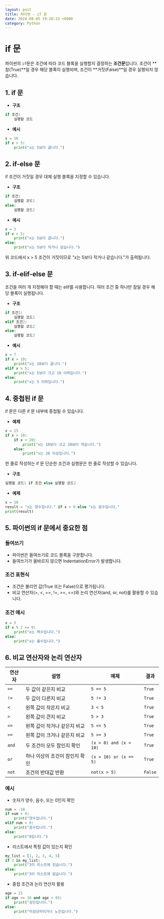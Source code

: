 ```yaml
---
layout: post
title: 파이썬 - if 문
date: 2024-08-05 19:20:23 +0900
category: Python
---
```

# if 문

파이썬의 `if`문은 조건에 따라 코드 블록을 실행할지 결정하는 **조건문**입니다. 조건이 **참(True)**일 경우 해당 블록이 실행되며, 조건이 **거짓(False)**일 경우 실행되지 않습니다.

## 1. if 문

- **구조**
```python
if 조건:
    실행할 코드
```

- **예시**
```python
x = 10
if x > 5:
    print("x는 5보다 큽니다.")
```

## 2. if-else 문

if 조건이 거짓일 경우 대체 실행 블록을 지정할 수 있습니다.

- **구조**
```python
if 조건:
    실행할 코드1
else:
    실행할 코드2
```

- **예시**
```python
x = 3
if x > 5:
    print("x는 5보다 큽니다.")
else:
    print("x는 5보다 작거나 같습니다.")
```

위 코드에서 x > 5 조건이 거짓이므로 "x는 5보다 작거나 같습니다."가 출력됩니다.

## 3. if-elif-else 문

조건을 여러 개 지정해야 할 때는 elif를 사용합니다. 여러 조건 중 하나만 참일 경우 해당 블록이 실행됩니다.

- **구조**
```python
if 조건1:
    실행할 코드1
elif 조건2:
    실행할 코드2
else:
    실행할 코드3
```

- **예시**
```python
x = 7
if x > 10:
    print("x는 10보다 큽니다.")
elif x > 5:
    print("x는 5보다 크고 10 이하입니다.")
else:
    print("x는 5 이하입니다.")
```

## 4. 중첩된 if 문

if 문은 다른 if 문 내부에 중첩될 수 있습니다.

- **예제**
```python
x = 15
if x > 10:
    if x < 20:
        print("x는 10보다 크고 20보다 작습니다.")
    else:
        print("x는 20 이상입니다.")
```

한 줄로 작성하는 if 문
단순한 조건과 실행문은 한 줄로 작성할 수 있습니다.

- **구조**
```python
실행할 코드1 if 조건 else 실행할 코드2
```

- **예제**
```python
x = 10
result = "x는 양수입니다." if x > 0 else "x는 음수입니다."
print(result)
```

## 5. 파이썬의 if 문에서 중요한 점

### 들여쓰기
 - 파이썬은 들여쓰기로 코드 블록을 구분합니다.
 - 들여쓰기가 올바르지 않으면 IndentationError가 발생합니다.

### 조건 표현식
 - 조건은 불리언 값(True 또는 False)으로 평가됩니다.
 - 비교 연산자(>, <, ==, !=, >=, <=)와 논리 연산자(and, or, not)를 활용할 수 있습니다.

### 조건 예시
```python
x = 5
if x % 2 == 0:
    print("x는 짝수입니다.")
else:
    print("x는 홀수입니다.")
```

## 6. 비교 연산자와 논리 연산자

| 연산자   | 설명                     | 예제                       | 결과   |
|----------|--------------------------|----------------------------|--------|
| `==`     | 두 값이 같은지 비교       | `5 == 5`                  | `True` |
| `!=`     | 두 값이 다른지 비교       | `5 != 3`                  | `True` |
| `<`      | 왼쪽 값이 작은지 비교     | `3 < 5`                   | `True` |
| `>`      | 왼쪽 값이 큰지 비교       | `5 > 3`                   | `True` |
| `<=`     | 왼쪽 값이 작거나 같은지 비교 | `5 <= 5`                 | `True` |
| `>=`     | 왼쪽 값이 크거나 같은지 비교 | `5 >= 3`                 | `True` |
| `and`    | 두 조건이 모두 참인지 확인 | `(x > 0) and (x < 10)`    | `True` |
| `or`     | 하나 이상의 조건이 참인지 확인 | `(x > 10) or (x == 5)`  | `True` |
| `not`    | 조건의 반대값 반환        | `not(x > 5)`              | `False` |

### 예시
 - 숫자가 양수, 음수, 또는 0인지 확인
```python
num = -10
if num > 0:
    print("양수입니다.")
elif num < 0:
    print("음수입니다.")
else:
    print("0입니다.")
```

 - 리스트에서 특정 값이 있는지 확인
```python
my_list = [1, 2, 3, 4, 5]
if 3 in my_list:
    print("3이 리스트에 있습니다.")
else:
    print("3이 리스트에 없습니다.")
```

 - 중첩 조건과 논리 연산자 활용
```python
age = 25
if age >= 18 and age < 65:
    print("성인입니다.")
else:
    print("미성년자이거나 노인입니다.")
```